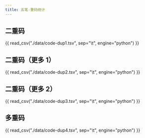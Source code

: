 ```yaml
---
title: 五笔-重码统计
---
```


## 二重码

{{ read_csv("./data/code-dup1.tsv", sep="\t", engine="python") }}

## 二重码（更多 1）

{{ read_csv("./data/code-dup2.tsv", sep="\t", engine="python") }}

## 二重码（更多 2）

{{ read_csv("./data/code-dup3.tsv", sep="\t", engine="python") }}

## 多重码

{{ read_csv("./data/code-dup4.tsv", sep="\t", engine="python") }}
